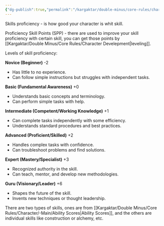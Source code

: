 ```yaml
---
{"dg-publish":true,"permalink":"/kargaktar/double-minus/core-rules/character/main/skills/"}
---
```


Skills proficiency - is how good your character is whit skill.

Proficiency Skill Points (SPP) - there are used to improve your skill proficiency with certain skill, you can get those points by [[Kargaktar/Double Minus/Core Rules/Character Develepment\|leveling]].

Levels of skill proficiency:

**Novice (Beginner)** -2
- Has little to no experience.
- Can follow simple instructions but struggles with independent tasks.

**Basic (Fundamental Awareness)** +0
- Understands basic concepts and terminology.
- Can perform simple tasks with help.

**Intermediate (Competent/Working Knowledge)** +1
- Can complete tasks independently with some efficiency.
- Understands standard procedures and best practices.

**Advanced (Proficient/Skilled)** +2
- Handles complex tasks with confidence.
- Can troubleshoot problems and find solutions.

**Expert (Mastery/Specialist)** +3
- Recognized authority in the skill.
- Can teach, mentor, and develop new methodologies.

**Guru (Visionary/Leader)** +6
- Shapes the future of the skill.
- Invents new techniques or thought leadership.


There are two types of skills, ones are from [[Kargaktar/Double Minus/Core Rules/Character/-Main/Ability Scores\|Ability Scores]], and the others are individual skills like construction or alchemy, etc.

